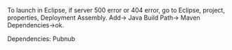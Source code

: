 To launch in Eclipse, if server 500 error or 404 error, go to Eclipse, project, properties, Deployment Assembly. Add-> Java Build Path-> Maven Dependencies->ok. 

Dependencies: 
Pubnub